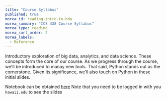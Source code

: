 ```yaml
---
title: "Course Syllabus"
published: true
morea_id: reading-intro-to-bda
morea_summary: "ICS 438 Course Syllabus"
morea_type: reading
morea_sort_order: 2
morea_labels:
  - Reference
---
```



Introductory exploration of big data, analytics, and data science. These concepts form the core of our course. As we progress through the course, we'll be introduced to manay new tools. That said, Python stands out as the cornerstone. Given its significance, we'll also touch on Python in these initial slides.



Notebook can be obtained [here](reading-intro-to-bda.md)
Note that you need to be logged in with you `hawaii.edu` to see the slides